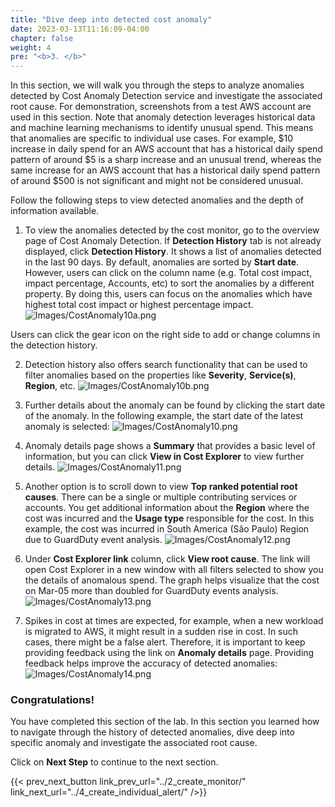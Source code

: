 ```yaml
---
title: "Dive deep into detected cost anomaly"
date: 2023-03-13T11:16:09-04:00
chapter: false
weight: 4
pre: "<b>3. </b>"
---
```


In this section, we will walk you through the steps to analyze anomalies detected by Cost Anomaly Detection service and investigate the associated root cause. For demonstration, screenshots from a test AWS account are used in this section. Note that anomaly detection leverages historical data and machine learning mechanisms to identify unusual spend. This means that anomalies are specific to individual use cases. For example, $10 increase in daily spend for an AWS account that has a historical daily spend pattern of around $5 is a sharp increase and an unusual trend, whereas the same increase for an AWS account that has a historical daily spend pattern of around $500 is not significant and might not be considered unusual.

Follow the following steps to view detected anomalies and the depth of information available.

1. To view the anomalies detected by the cost monitor, go to the overview page of Cost Anomaly Detection. If **Detection History** tab is not already displayed, click **Detection History**. It shows a list of anomalies detected in the last 90 days. By default, anomalies are sorted by **Start date**. However, users can click on the column name (e.g. Total cost impact, impact percentage, Accounts, etc) to sort the anomalies by a different property. By doing this, users can focus on the anomalies which have highest total cost impact or highest percentage impact.
![Images/CostAnomaly10a.png](/Cost/200_6_Cost_Anomaly_Detection/Images/cost_anomaly_10a.png?classes=lab_picture_small)

Users can click the gear icon on the right side to add or change columns in the detection history. 

2. Detection history also offers search functionality that can be used to filter anomalies based on the properties like **Severity**, **Service(s)**, **Region**, etc. 
![Images/CostAnomaly10b.png](/Cost/200_6_Cost_Anomaly_Detection/Images/cost_anomaly_10b.png?classes=lab_picture_small)

3. Further details about the anomaly can be found by clicking the start date of the anomaly. In the following example, the start date of the latest anomaly is selected:
![Images/CostAnomaly10.png](/Cost/200_6_Cost_Anomaly_Detection/Images/cost_anomaly_10.png?classes=lab_picture_small)

4. Anomaly details page shows a **Summary** that provides a basic level of information, but you can click **View in Cost Explorer** to view further details.
![Images/CostAnomaly11.png](/Cost/200_6_Cost_Anomaly_Detection/Images/cost_anomaly_11.png?classes=lab_picture_small)

5. Another option is to scroll down to view **Top ranked potential root causes**. There can be a single or multiple contributing services or accounts. You get additional information about the **Region** where the cost was incurred and the **Usage type** responsible for the cost. In this example, the cost was incurred in South America (São Paulo) Region due to GuardDuty event analysis.
![Images/CostAnomaly12.png](/Cost/200_6_Cost_Anomaly_Detection/Images/cost_anomaly_12.png?classes=lab_picture_small)

6. Under **Cost Explorer link** column, click **View root cause**. The link will open Cost Explorer in a new window with all filters selected to show you the details of anomalous spend. The graph helps visualize that the cost on Mar-05 more than doubled for GuardDuty events analysis. 
![Images/CostAnomaly13.png](/Cost/200_6_Cost_Anomaly_Detection/Images/cost_anomaly_13.png?classes=lab_picture_small)

7. Spikes in cost at times are expected, for example, when a new workload is migrated to AWS, it might result in a sudden rise in cost. In such cases, there might be a false alert. Therefore, it is important to keep providing feedback using the link on **Anomaly details** page. Providing feedback helps improve the accuracy of detected anomalies:
![Images/CostAnomaly14.png](/Cost/200_6_Cost_Anomaly_Detection/Images/cost_anomaly_14.png?classes=lab_picture_small)

### Congratulations!
You have completed this section of the lab. In this section you
learned how to navigate through the history of detected anomalies, dive deep into specific anomaly and investigate the associated root cause. 

Click on **Next Step** to continue to the next section.

{{< prev_next_button link_prev_url="../2_create_monitor/" link_next_url="../4_create_individual_alert/" />}}